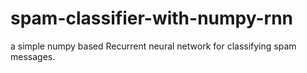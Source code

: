 # spam-classifier-with-numpy-rnn
a simple numpy based Recurrent neural network for classifying spam messages.
